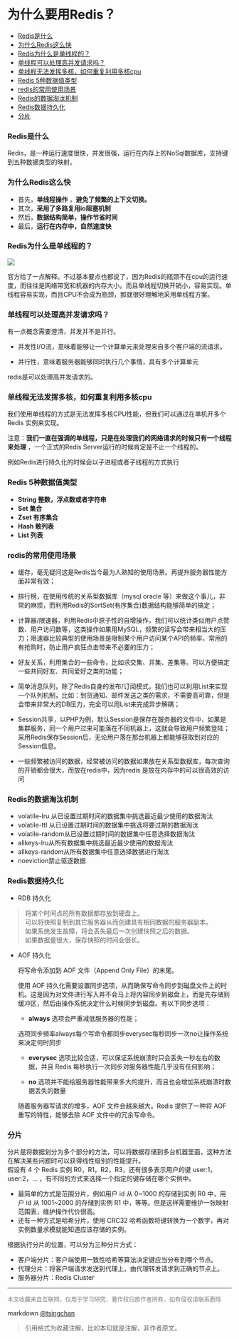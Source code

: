 为什么要用Redis？
============================

- [Redis是什么](#redis是什么)
- [为什么Redis这么快](#为什么redis这么快)
- [Redis为什么是单线程的？](#redis为什么是单线程的)
- [单线程可以处理高并发请求吗？](#单线程可以处理高并发请求吗)
- [单线程无法发挥多核，如何重复利用多核cpu](#单线程无法发挥多核如何重复利用多核cpu)
- [Redis 5种数据值类型](#redis-5种数据值类型)
- [redis的常用使用场景](#redis的常用使用场景)
- [Redis的数据淘汰机制](#redis的数据淘汰机制)
- [Redis数据持久化](#redis数据持久化)
- [分片](#分片)


### Redis是什么

Redis，是一种运行速度很快，并发很强，运行在内存上的NoSql数据库，支持键到五种数据类型的映射。

### 为什么Redis这么快

- 首先，**单线程操作** ，**避免了频繁的上下文切换。**   
- 其次，**采用了多路复用io阻塞机制**   
- 然后，**数据结构简单，操作节省时间**   
- 最后，**运行在内存中，自然速度快**

### Redis为什么是单线程的？

![](https://pic2.zhimg.com/v2-581ac1ca10563013cd625ac602f33e79_b.jpg)

官方给了一点解释。不过基本要点也都说了，因为Redis的瓶颈不在cpu的运行速度，而往往是网络带宽和机器的内存大小。而且单线程切换开销小，容易实现。单线程容易实现，而且CPU不会成为瓶颈，那就很好理解地采用单线程方案。


### 单线程可以处理高并发请求吗？

有一点概念需要澄清，并发并不是并行。  

- 并发性I/O流，意味着能够让一个计算单元来处理来自多个客户端的流请求。

- 并行性，意味着服务器能够同时执行几个事情，具有多个计算单元

redis是可以处理高并发请求的。


### 单线程无法发挥多核，如何重复利用多核cpu

我们使用单线程的方式是无法发挥多核CPU性能，但我们可以通过在单机开多个Redis 实例来实现。

注意：**我们一直在强调的单线程，只是在处理我们的网络请求的时候只有一个线程来处理** ，一个正式的Redis Server运行的时候肯定是不止一个线程的。

例如Redis进行持久化的时候会以子进程或者子线程的方式执行

### Redis 5种数据值类型

- **String 整数，浮点数或者字符串**   
- **Set 集合**   
- **Zset 有序集合**   
- **Hash 散列表**   
- **List 列表**


### redis的常用使用场景


- 缓存，毫无疑问这是Redis当今最为人熟知的使用场景。再提升服务器性能方面非常有效；

- 排行榜，在使用传统的关系型数据库（mysql oracle 等）来做这个事儿，非常的麻烦，而利用Redis的SortSet(有序集合)数据结构能够简单的搞定；

- 计算器/限速器，利用Redis中原子性的自增操作，我们可以统计类似用户点赞数、用户访问数等，这类操作如果用MySQL，频繁的读写会带来相当大的压力；限速器比较典型的使用场景是限制某个用户访问某个API的频率，常用的有抢购时，防止用户疯狂点击带来不必要的压力；

- 好友关系，利用集合的一些命令，比如求交集、并集、差集等。可以方便搞定一些共同好友、共同爱好之类的功能；

- 简单消息队列，除了Redis自身的发布/订阅模式，我们也可以利用List来实现一个队列机制，比如：到货通知、邮件发送之类的需求，不需要高可靠，但是会带来非常大的DB压力，完全可以用List来完成异步解耦；

- Session共享，以PHP为例，默认Session是保存在服务器的文件中，如果是集群服务，同一个用户过来可能落在不同机器上，这就会导致用户频繁登陆；采用Redis保存Session后，无论用户落在那台机器上都能够获取到对应的Session信息。

- 一些频繁被访问的数据，经常被访问的数据如果放在关系型数据库，每次查询的开销都会很大，而放在redis中，因为redis 是放在内存中的可以很高效的访问


### Redis的数据淘汰机制

- volatile-lru 从已设置过期时间的数据集中挑选最近最少使用的数据淘汰  
- volatile-ttl 从已设置过期时间的数据集中挑选将要过期的数据淘汰  
- volatile-random从已设置过期时间的数据集中任意选择数据淘汰  
- allkeys-lru从所有数据集中挑选最近最少使用的数据淘汰  
- allkeys-random从所有数据集中任意选择数据进行淘汰  
- noeviction禁止驱逐数据

### Redis数据持久化

- RDB 持久化

> 将某个时间点的所有数据都存放到硬盘上。  
> 可以将快照复制到其它服务器从而创建具有相同数据的服务器副本。  
> 如果系统发生故障，将会丢失最后一次创建快照之后的数据。  
> 如果数据量很大，保存快照的时间会很长。  

- AOF 持久化

    将写命令添加到 AOF 文件（Append Only File）的末尾。

    使用 AOF 持久化需要设置同步选项，从而确保写命令同步到磁盘文件上的时机。这是因为对文件进行写入并不会马上将内容同步到磁盘上，而是先存储到缓冲区，然后由操作系统决定什么时候同步到磁盘。有以下同步选项：  
    
    - **always** 选项会严重减低服务器的性能；  

    选项同步频率always每个写命令都同步everysec每秒同步一次no让操作系统来决定何时同步  

    - **everysec**  选项比较合适，可以保证系统崩溃时只会丢失一秒左右的数据，并且 Redis 每秒执行一次同步对服务器性能几乎没有任何影响；  

    - **no** 选项并不能给服务器性能带来多大的提升，而且也会增加系统崩溃时数据丢失的数量  

    随着服务器写请求的增多，AOF 文件会越来越大。Redis 提供了一种将 AOF 重写的特性，能够去除 AOF 文件中的冗余写命令。


### 分片

分片是将数据划分为多个部分的方法，可以将数据存储到多台机器里面，这种方法在解决某些问题时可以获得线性级别的性能提升。  
假设有 4 个 Redis 实例 R0，R1，R2，R3，还有很多表示用户的键 user:1，user:2，... ，有不同的方式来选择一个指定的键存储在哪个实例中。  

- 最简单的方式是范围分片，例如用户 id 从 0~1000 的存储到实例 R0 中，用户 id 从 1001~2000 的存储到实例 R1 中，等等。但是这样需要维护一张映射范围表，维护操作代价很高。  
- 还有一种方式是哈希分片，使用 CRC32 哈希函数将键转换为一个数字，再对实例数量求模就能知道应该存储的实例。  


根据执行分片的位置，可以分为三种分片方式：  

- 客户端分片：客户端使用一致性哈希等算法决定键应当分布到哪个节点。  
- 代理分片：将客户端请求发送到代理上，由代理转发请求到正确的节点上。  
- 服务器分片：Redis Cluster



----
<font size=2 color='grey'>本文收藏来自互联网，仅用于学习研究，著作权归原作者所有，如有侵权请联系删除</font>

markdown [@tsingchan](https://github.com/tsingchan) 

> 引用格式为收藏注解，比如本句就是注解，非作者原文。
